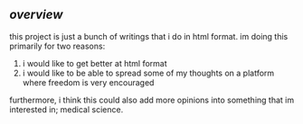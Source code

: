 _**overview**_
--
this project is just a bunch of writings that i do in html format. im doing this primarily for two reasons:
1. i would like to get better at html format
2. i would like to be able to spread some of my thoughts on a platform where freedom is very encouraged

furthermore, i think this could also add more opinions into something that im interested in; medical science.
